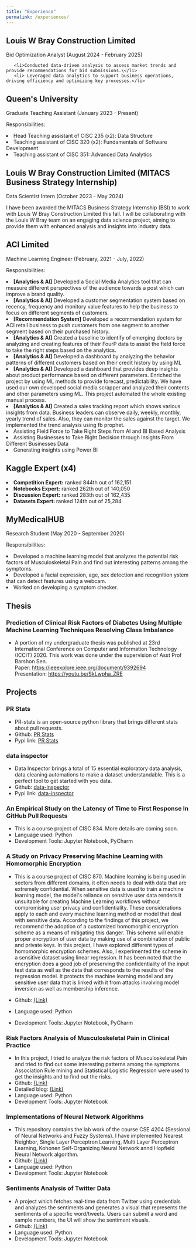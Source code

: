 ```yaml
---
title: "Experience"
permalink: /experiences/
---
```




## Louis W Bray Construction Limited 

Bid Optimization Analyst (August 2024 - February 2025)

       <li>Conducted data-driven analysis to assess market trends and provide recommendations for bid submissions.\</li>
       <li> Leveraged data analytics to support business operations, driving efficiency and optimizing key processes.</li>

## Queen's University

Graduate Teaching Assistant (January 2023 - Present)

Responsibilities:

<li> Head Teaching assistant of CISC 235 (x2):  Data Structure</li>
<li> Teaching assistant of CISC 320 (x2): Fundamentals of Software Development</li>
<li> Teaching assistant of CISC 351: Advanced Data Analytics</li>

## Louis W Bray Construction Limited (MITACS Business Strategy Internship)

Data Scientist Intern (October 2023 - May 2024)

I have been awarded the MITACS Business Strategy Internship (BSI) to work with Louis W Bray Construction Limited this fall. I will be collaborating with the Louis W Bray team on an engaging data science project, aiming to provide them with enhanced analysis and insights into industry data.

## ACI Limited

Machine Learning Engineer (February, 2021 - July, 2022)

Responsibilities:

<li> <b>[Analytics & AI]</b> Developed a Social Media Analytics tool that can measure different perspectives of the
audience towards a post which can improve a brand quality.</li>
<li> <b>[Analytics & AI]</b> Developed a customer segmentation system based on recency, frequency and monitory value
features to help the business to focus on different segments of customers.</li>
<li> <b>[Recommendation System]</b> Developed a recommendation system for ACI retail business to push customers
from one segment to another segment based on their purchased history.</li>
<li> <b>[Analytics & AI]</b> Created a baseline to identify of emerging doctors by analyzing and creating features
of their FourP data to assist the field force to take the right steps based on the analytics.</li>
<li> <b>[Analytics & AI]</b> Developed a dashboard by analyzing the behavior patterns of different customers based on their credit history by using ML</li>
<li> <b>[Analytics & AI]</b> Developed a dashboard that provides deep insights about product performance based on different parameters. Enriched the project by using ML methods to provide forecast, predictability. We have used our own developed social media scrapper and analyzed their contents and other parameters using ML. This project automated the whole existing manual process. </li>
<li> <b>[Analytics & AI]</b> Created a sales tracking report which shows various insights from data. Business leaders can observe daily, weekly, monthly, yearly trend of sales. Also, they can monitor the sales against the target. We implemented the trend analysis using fb prophet.
</li>
<li> Assisting Field Force to Take Right Steps from AI and BI Based Analysis</li>
 <li> Assisting Businesses to Take Right Decision through Insights From Different Businesses Data</li>
  <li> Generating insights using Power BI</li>

## Kaggle Expert (x4)

<li><b>Competition Expert:</b> ranked 844th out of 162,151 </li>
 <li><b>Notebooks Expert:</b> ranked 262th out of 140,050 </li>
 <li><b>Discussion Expert: </b>ranked 283th out of 162,435 </li>
<li><b>Datasets Expert: </b>ranked 124th out of 25,284 </li>

## MyMedicalHUB

Research Student (May 2020 - September 2020)

Responsibilities:

<li>Developed a machine learning model that analyzes the potential risk
  factors of Musculoskeletal Pain and find out interesting patterns among the symptoms.</li>
<li>Developed a facial expression, age, sex detection and recognition
  ystem that can detect features using a webcam.</li>
<li>Worked on developing a symptom checker.</li>

## Thesis

### Prediction of Clinical Risk Factors of Diabetes Using Multiple Machine Learning Techniques Resolving Class Imbalance

- A portion of my undergraduate thesis was published at 23rd International Conference on Computer and Information Technology (ICCIT) 2020. This work was done under the supervision of Asst Prof Barshon Sen. <br>
  Paper: <a href="https://ieeexplore.ieee.org/document/9392694">https://ieeexplore.ieee.org/document/9392694 </a><br>
  Presentation: <a href="https://youtu.be/SkLwpha_ZRE">https://youtu.be/SkLwpha_ZRE</a>

## Projects

### PR Stats

- PR-stats is an open-source python library that brings different stats about pull requests.
- Github: <a href="https://github.com/AmitHasanShuvo/PR-stats">PR Stats</a> <br>
- Pypi link: <a href="https://pypi.org/project/pr-stats/">PR Stats</a>

### data inspector

- Data Inspector brings a total of 15 essential exploratory data analysis, data cleaning automations to make a dataset understandable. This is a perfect tool to get started with you data.
- Github: <a href="https://github.com/AmitHasanShuvo/data-inspector">data-inspector</a> <br>
- Pypi link: <a href="https://pypi.org/project/data-inspector/">data-inspector</a>

### An Empirical Study on the Latency of Time to First Response In GitHub Pull Requests

- This is a course project of CISC 834. More details are coming soon.
- Language used: Python
- Development Tools: Jupyter Notebook, PyCharm

### A Study on Privacy Preserving Machine Learning with Homomorphic Encryption

- This is a course project of CISC 870. Machine learning is being used in sectors from different domains, it often needs to deal with data that are extremely confidential. When sensitive data is used to train a machine learning model, the model's reliance on sensitive user data renders it unsuitable for creating Machine Learning workflows without compromising user privacy and confidentiality. These considerations apply to each and every machine learning method or model that deal with sensitive data. According to the findings of this project, we recommend the adoption of a customized homomorphic encryption scheme as a means of mitigating this danger. This scheme will enable proper encryption of user data by making use of a combination of public and private keys. In this project, I have explored different types of homomorphic encryption schemes. Also, I experimented the scheme in a sensitive dataset using linear regression. It has been noted that the encryption does a good job of preserving the confidentiality of the input test data as well as the data that corresponds to the results of the regression model. It protects the machine learning model and any sensitive user data that is linked with it from attacks involving model inversion as well as membership inference.

- Github: <a href="https://github.com/AmitHasanShuvo/CISC-870-Project">(Link)</a>
- Language used: Python 
- Development Tools: Jupyter Notebook, PyCharm 


### Risk Factors Analysis of Musculoskeletal Pain in Clinical Practice
- In this project, I tried to analyze the risk factors of Musculoskeletal Pain and tried to find out some interesting patterns among the symptoms. Association Rule mining and Statistical Logistic Regression were used to get the insights and to find out the risks.
- Github: <a href="https://github.com/AmitHasanShuvo/Musculoskeletal-Pain">(Link) </a>
- Detailed blog: <a href="https://amithasanshuvo.github.io/amit-blogs/health_analytics/machine_learning/jupyter/2021/08/14/Risk-Factors-Analysis-of-Musculoskeletal-Pain.html">(Link) </a>
- Language used: Python
- Development Tools: Jupyter Notebook


### Implementations of Neural Network Algorithms
- This repository contains the lab work of the course CSE 4204 (Sessional of Neural Networks and Fuzzy Systems). I have implemented Nearest Neighbor, Single Layer Perceptron Learning, Multi Layer Perceptron Learning, Kohonen Self-Organizing Neural Network annd Hopfield Neural Network algorithm.
- Github: <a href="https://github.com/AmitHasanShuvo/Implementations-of-Neural-Network-Algorithms">(Link) </a>
- Language used: Python
- Development Tools: Jupyter Notebook


### Sentiments Analysis of Twitter Data
- A project which fetches real-time data from Twitter using credentials and analyzes the sentiments and generates a visual that represents the sentiments of a specific word/tweets. Users can submit a word and sample numbers, the UI will show the sentiment visuals.
- Github: <a href="https://github.com/AmitHasanShuvo/TwitterMining">(Link) </a>
- Language used: Python
- Development Tools: Jupyter Notebook
